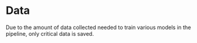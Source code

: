 # Data
Due to the amount of data collected needed to train various models in the pipeline, only critical data is saved.
